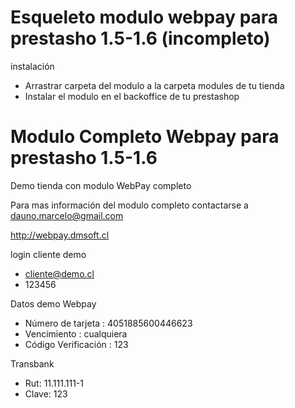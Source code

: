 Esqueleto modulo webpay para prestasho 1.5-1.6 (incompleto)
==========================

instalación 

-	Arrastrar carpeta del modulo a la carpeta modules de tu tienda
-	Instalar el modulo en el backoffice de tu prestashop



Modulo Completo Webpay para prestasho 1.5-1.6
==========================

Demo tienda con modulo WebPay completo

Para mas información del modulo completo 
contactarse a dauno.marcelo@gmail.com

http://webpay.dmsoft.cl

login cliente demo 

- cliente@demo.cl
- 123456

Datos demo Webpay

- Número de tarjeta : 4051885600446623
- Vencimiento : cualquiera
- Código Verificación : 123

Transbank

- Rut: 11.111.111-1
- Clave: 123




